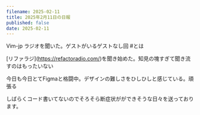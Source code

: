 ```yaml
---
filename: 2025-02-11
title: 2025年2月11日の日報
published: false
date: 2025-02-11
---
```

Vim-jp ラジオを聞いた。ゲストがいるゲストなし回 #とは

\[リファラジ\](https://refactoradio.com/)を聞き始めた。知見の塊すぎて聞き流すのはもったいない

今日も今日とてFigmaと格闘中。デザインの難しさをひしひしと感じている。頑張る

しばらくコード書いてないのでそろそら断症状がができそうな日々を送っております。